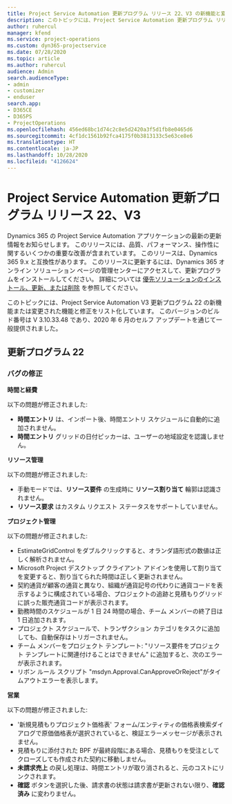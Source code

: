 ```yaml
---
title: Project Service Automation 更新プログラム リリース 22、V3 の新機能と変更点
description: このトピックには、Project Service Automation 更新プログラム リリース 22、V3 で利用可能な機能と修正をリスト化しています。
author: ruhercul
manager: kfend
ms.service: project-operations
ms.custom: dyn365-projectservice
ms.date: 07/28/2020
ms.topic: article
ms.author: ruhercul
audience: Admin
search.audienceType:
- admin
- customizer
- enduser
search.app:
- D365CE
- D365PS
- ProjectOperations
ms.openlocfilehash: 456ed68bc1d74c2c8e5d2420a3f5d1fb8e0465d6
ms.sourcegitcommit: 4cf1dc1561b92fca4175f0b3813133c5e63ce8e6
ms.translationtype: HT
ms.contentlocale: ja-JP
ms.lasthandoff: 10/28/2020
ms.locfileid: "4126624"
---
```

# <a name="project-service-automation-update-release-22-v3"></a>Project Service Automation 更新プログラム リリース 22、V3

Dynamics 365 の Project Service Automation アプリケーションの最新の更新情報をお知らせします。 このリリースには、品質、パフォーマンス、操作性に関するいくつかの重要な改善が含まれています。 このリリースは、Dynamics 365 9.x と互換性があります。 このリリースに更新するには、Dynamics 365 オンライン ソリューション ページの管理センターにアクセスして、更新プログラムをインストールしてください。 詳細については [優先ソリューションのインストール、更新、または削除](https://docs.microsoft.com/power-platform/admin/install-remove-preferred-solution) を参照してください。

このトピックには、Project Service Automation V3 更新プログラム 22 の新機能または変更された機能と修正をリスト化しています。 このバージョンのビルド番号は V 3.10.33.48 であり、2020 年 6 月のセルフ アップデートを通じて一般提供されました。

## <a name="update-release-22"></a>更新プログラム 22

### <a name="bug-fixes"></a>バグの修正



**時間と経費**

以下の問題が修正されました:

- **時間エントリ** は、インポート後、時間エントリ スケジュールに自動的に追加されません。
- **時間エントリ** グリッドの日付ピッカーは、ユーザーの地域設定を認識しません。

**リソース管理**

以下の問題が修正されました:

- 手動モードでは、**リソース要件** の生成時に **リソース割り当て** 輪郭は認識されません。
- **リソース要求** はカスタム リクエスト ステータスをサポートしていません。

**プロジェクト管理**

以下の問題が修正されました:

- EstimateGridControl をダブルクリックすると、オランダ語形式の数値は正しく解析されません。
- Microsoft Project デスクトップ クライアント アドインを使用して割り当てを変更すると、割り当てられた時間は正しく更新されません。
- 契約通貨が顧客の通貨と異なり、組織が通貨記号の代わりに通貨コードを表示するように構成されている場合、プロジェクトの追跡と見積もりグリッドに誤った販売通貨コードが表示されます。
- 勤務時間のスケジュールが 1 日 24 時間の場合、チーム メンバーの終了日は 1 日追加されます。
- プロジェクト スケジュールで、トランザクション カテゴリをタスクに追加しても、自動保存はトリガーされません。
- チーム メンバーをプロジェクト テンプレート: "リソース要件をプロジェクト テンプレートに関連付けることはできません" に追加すると、次のエラーが表示されます。 
- リボン ルール スクリプト "msdyn.Approval.CanApproveOrReject"がタイムアウトエラーを表示します。

**営業**

以下の問題が修正されました:

- '新規見積もりプロジェクト価格表' フォーム/エンティティの価格表検索ダイアログで原価価格表が選択されていると、検証エラーメッセージが表示されません。
- 見積もりに添付された BPF が最終段階にある場合、見積もりを受注としてクローズしても作成された契約に移動しません。
- **未請求売上** の戻し処理は、時間エントリが取り消されると、元のコストにリンクされます。
- **確認** ボタンを選択した後、請求書の状態は請求書が更新されない限り、**確認済み** に変わりません。
